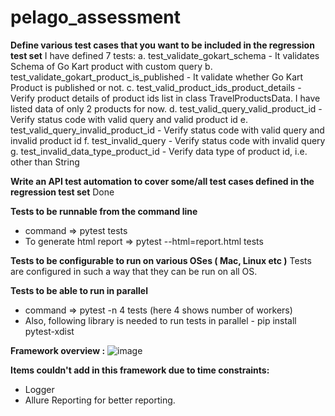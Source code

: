 # pelago_assessment

**Define various test cases that you want to be included in the regression test set**
I have defined 7 tests:
a. test_validate_gokart_schema - It validates Schema of Go Kart product with custom query 
b. test_validate_gokart_product_is_published - It validate whether Go Kart Product is published or not.
c. test_valid_product_ids_product_details - Verify product details of product ids list in class TravelProductsData. I have listed data of only 2 products for now.
d. test_valid_query_valid_product_id - Verify status code with valid query and valid product id
e. test_valid_query_invalid_product_id -  Verify status code with valid query and invalid product id
f. test_invalid_query - Verify status code with invalid query
g. test_invalid_data_type_product_id - Verify data type of product id, i.e. other than String

**Write an API test automation to cover some/all test cases defined in the regression test set**
Done

**Tests to be runnable from the command line**
- command => pytest tests
- To generate html report => pytest --html=report.html tests

**Tests to be configurable to run on various OSes ( Mac, Linux etc )**
Tests are configured in such a way that they can be run on all OS.

**Tests to be able to run in parallel**
- command => pytest -n 4 tests (here 4 shows number of workers)
- Also, following library is needed to run tests in parallel -
  pip install pytest-xdist
  
**Framework overview :**
![image](https://user-images.githubusercontent.com/53708382/123697752-e684ba80-d87a-11eb-966f-4bf883ebb80c.png)

**Items couldn't add in this framework due to time constraints:**
- Logger
- Allure Reporting for better reporting.
